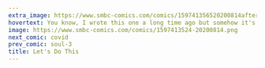 ```yaml
---
extra_image: https://www.smbc-comics.com/comics/159741356520200814after.png
hovertext: You know, I wrote this one a long time ago but somehow it's the fitting comic for this moment.
image: https://www.smbc-comics.com/comics/1597413524-20200814.png
next_comic: covid
prev_comic: soul-3
title: Let's Do This
---
```


